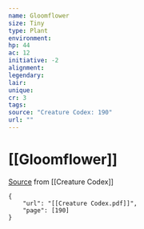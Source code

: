 ```yaml
---
name: Gloomflower
size: Tiny
type: Plant
environment: 
hp: 44
ac: 12
initiative: -2
alignment: 
legendary: 
lair: 
unique: 
cr: 3
tags: 
source: "Creature Codex: 190"
url: ""
---
```

# [[Gloomflower]]

[Source](zotero://open-pdf/library/items/NTNKJRHG?page=190) from [[Creature Codex]]

```pdf
{
	"url": "[[Creature Codex.pdf]]",
	"page": [190]
}
```

